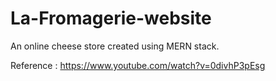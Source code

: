 # La-Fromagerie-website
An online cheese store created using MERN stack.

Reference : https://www.youtube.com/watch?v=0divhP3pEsg
